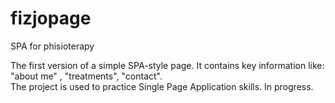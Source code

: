 # fizjopage
SPA for phisioterapy

The first version of a simple SPA-style page. It contains key information like: "about me" , "treatments", "contact".  
The project is used to practice Single Page Application skills. In progress.
